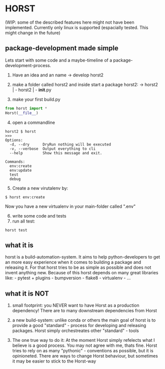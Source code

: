 # HORST
(WIP: some of the described features here might not have been
implemented. Currently only linux is supported (espacially tested. This might change in the future)

## package-development made simple
Lets start with some code and a maybe-timeline of a package-development-process.

1. Have an idea and an name
    -> develop horst2

2. make a folder called horst2 and inside start a package horst2:
    -> horst2
        | - horst2
            | - __init__.py
3. make your first build.py
```python
from horst import *
Horst(__file__)
```
4. open a commandline
```
horst2 $ horst
>>>
Options:
  -d, --dry      DryRun nothing will be executed
  -v, --verbose  Output everything to cli
  --help         Show this message and exit.

Commands:
  env:create
  env:update
  test
  debug
```

5. Create a new virutalenv by:
```
$ horst env:create
```
Now you have a new virtualenv in your main-folder called ".env"

6. write some code and tests
7. run all test:
```
horst test
```



## what it is

horst is a build-automation-system. It aims to help python-developers
to get an more easy experience when it comes to building a package
and releasing it. For that horst tries to be as simple as possible
and does not invent anything new. Because of this horst depends on
many great libraries like:
    - pytest + plugins
    - bumpversion
    - flake8
    - virtualenv
    - ...

  ## what it is NOT

  1. small footprint: you NEVER want to have Horst as a production
  dependency! There are to many downstream dependencies from Horst

  2. a new build-system: unlike conda or others the main goal of horst is
  to provide a good "standard" - process for developing and releasing
  packages. Horst simply orchestreates other "standard" - tools

  3. The one true way to do it: At the moment Horst simply refelects
  what I believe is a good process. You may not agree with me, thats
  fine. Horst tries to rely on as many "pythonic" - conventions as
  possible, but it is opinioneted. There are ways to change Horst
  behaviour, but sometimes it may be easier to stick to the Horst-way

